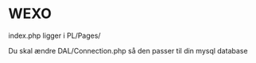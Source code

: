 # WEXO


index.php ligger i PL/Pages/


Du skal ændre DAL/Connection.php så den passer til din mysql database
